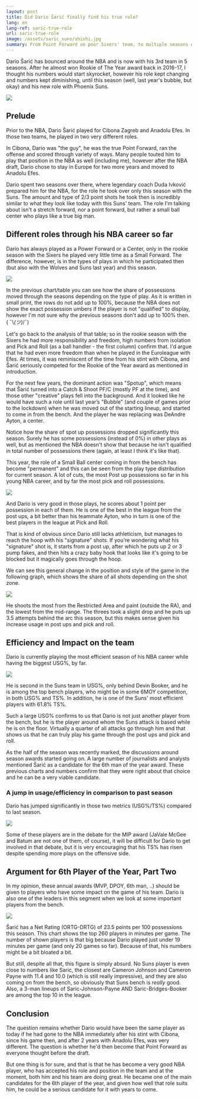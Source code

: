 ```yaml
---
layout: post
title: Did Dario Šarić finally find his true role?
lang: en
lang-ref: saric-true-role
url: saric-true-role
image: /assets/saric_suns/shishi.jpg
summary: From Point Forward on poor Sixers' team, to multiple seasons of being a Catch&Shoot, to newest role. Small-Ball center.
---
```


Dario Šarić has bounced around the NBA and is now with his 3rd team in 5 seasons. After he almost won Rookie of The Year award back in 2016-17, I thought his numbers would start skyrocket, however his role kept changing and numbers kept diminishing, until this season (well, last year's bubble, but okay) and his new role with Phoenix Suns.

![](/assets/saric_suns/shishi.jpg)

<!--more-->

## Prelude

Prior to the NBA, Dario Šarić played for Cibona Zagreb and Anadolu Efes. In those two teams, he played in two very different roles.

In Cibona, Dario was "the guy", he was the true Point Forward, ran the offense and scored through variety of ways. Many people touted him to play that position in the NBA as well (including me), however after the NBA draft, Dario chose to stay in Europe for two more years and moved to Anadolu Efes.

Dario spent two seasons over there, where legendary coach Duda Ivković prepared him for the NBA, for the role he took over only this season with the Suns. The amount and type of 2/3 point shots he took then is incredibly similar to what they look like today with this Suns' team. The role I'm talking about isn't a stretch forward, nor a point forward, but rather a small ball center who plays like a true big man.

## Different roles through his NBA career so far

Dario has always played as a Power Forward or a Center, only in the rookie season with the Sixers he played very little time as a Small Forward. The difference, however, is in the types of plays in which he participated then (but also with the Wolves and Suns last year) and this season.

![](/assets/saric_suns/play_type_breakdown_saric_eng.png)

In the previous chart/table you can see how the share of possessions moved through the seasons depending on the type of play. As it is written in small print, the rows do not add up to 100%, because the NBA does not show the exact possession umbers if the player is not "qualified" to display, however I'm not sure why the previous seasons don't add up to 100% then. ( ¯\\_(ツ)_/¯)

Let's go back to the analysis of that table; so in the rookie season with the Sixers he had more responsibility and freedom, high numbers from isolation and Pick and Roll (as a ball handler - the first column) confirm that. I'd argue that he had even more freedom than when he played in the Euroleague with Efes. At times, it was reminiscent of the time from his stint with Cibona, and Šarić seriously competed for the Rookie of the Year award as mentioned in introduction.

For the next few years, the dominant action was "Spotup", which means that Šarić turned into a Catch & Shoot PF/C (mostly PF at the time), and those other "creative" plays fell into the background. And it looked like he would have such a role until last year’s "Bubble" (and couple of games prior to the lockdown) when he was moved out of the starting lineup, and started to come in from the bench. And the player he was replacing was DeAndre Ayton, a center.

Notice how the share of spot up possessions dropped significantly this season. Surely he has some possessions (instead of 0%) in other plays as well, but as mentioned the NBA doesn't show that because he isn't qualified in total number of possessions there (again, at least I think it's like that).

This year, the role of a Small Ball center coming in from the bench has become "permanent" and this can be seen from the play type distribution for current season. A lot of cuts, the most Post up possessions so far in his young NBA career, and by far the most pick and roll possessions.

![](/assets/saric_suns/ppp_post_pnr_eng.png)

And Dario is very good in those plays, he scores about 1 point per possession in each of them. He is one of the best in the league from the post ups, a bit better than his teammate Ayton, who in turn is one of the best players in the league at Pick and Roll.

That is kind of obvious since Dario still lacks athleticism, but manages to reach the hoop with his "signature" shots. If you're wondering what his "signature" shot is, it starts from a post up, after which he puts up 2 or 3 pump fakes, and then hits a crazy baby hook that looks like it's going to be blocked but it magically goes through the hoop.

We can see this general change in the position and style of the game in the following graph, which shows the share of all shots depending on the shot zone.

![](/assets/saric_suns/saric_shot_selection_eng.png)

He shoots the most from the Restricted Area and paint (outside the RA), and the lowest from the mid-range. The threes took a slight drop and he puts up 3.5 attempts behind the arc this season, but this makes sense given his increase usage in post ups and pick and roll.


## Efficiency and Impact on the team

Dario is currently playing the most efficient season of his NBA career while having the biggest USG%, by far.

![](/assets/saric_suns/suns_bench_usg_eff_eng.png)

He is second in the Suns team in USG%, only behind Devin Booker, and he is among the top bench players, who might be in some 6MOY competition, in both USG% and TS%. In addition, he is one of the Suns' most efficient players with 61.8% TS%.

Such a large USG% confirms to us that Dario is not just another player from the bench, but he is the player around whom the Suns attack is based while he is on the floor. Virtually a quarter of all attacks go through him and that shows us that he can truly play his game through the post ups and pick and roll.

As the half of the season was recently marked, the discussions around season awards started going on. A large number of journalists and analysts mentioned Šarić as a candidate for the 6th man of the year award. These previous charts and numbers confirm that they were right about that choice and he can be a very viable candidate.

### A jump in usage/efficiency in comparison to past season

Dario has jumped significantly in those two metrics (USG%/TS%) compared to last season.

![](/assets/saric_suns/usg_ts_jump.png)

Some of these players are in the debate for the MIP award (JaVale McGee and Batum are not one of them, of course), it will be difficult for Dario to get involved in that debate, but it is very encouraging that his TS% has risen despite spending more plays on the offensive side.

## Argument for 6th Player of the Year, Part Two

In my opinion, these annual awards (MVP, DPOY, 6th man, ..) should be given to players who have some impact on the game of his team. Dario is also one of the leaders in this segment when we look at some important players from the bench.

![](/assets/saric_suns/ortg_drtg_impact_eng.png)

Šarić has a Net Rating (ORTG-DRTG) of 23.5 points per 100 possessions this season. This chart shows the top 260 players in minutes per game. The number of shown players is that big because Dario played just under 19 minutes per game (and only 20 games so far). Because of that, his numbers might be a bit bloated a bit.

But still, despite all that, this figure is simply absurd. No Suns player is even close to numbers like Saric, the closest are Cameron Johnson and Cameron Payne with 11.4 and 10.0 (which is still really impressive), and they are also coming on from the bench, so obviously that Suns bench is *really* good. Also, a 3-man lineups of Saric-Johnson-Payne AND Saric-Bridges-Booker are among the top 10 in the league.

## Conclusion

The question remains whether Dario would have been the same player as today if he had gone to the NBA immediately after his stint with Cibona, since his game then, and after 2 years with Anadolu Efes, was very different. The question is whether he'd then become that Point Forward as everyone thought before the draft.

But one thing is for sure, and that is that he has become a very good NBA player, who has accepted his role and position in the team and at the moment, both him and his team are doing great. He became one of the main candidates for the 6th player of the year, and given how well that role suits him, he could be a serious candidate for it with years to come.
